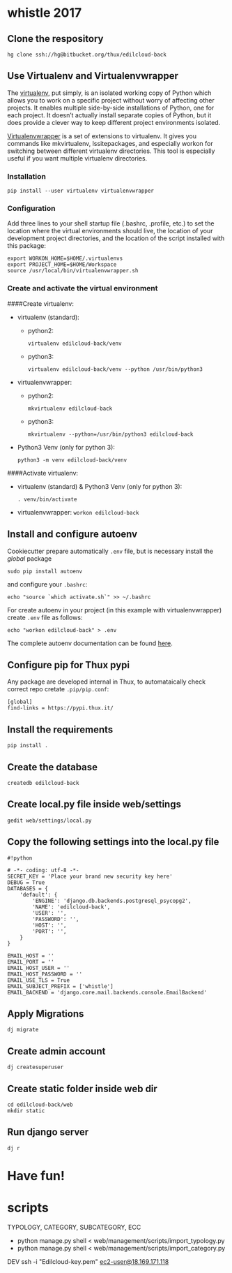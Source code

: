 # whistle 2017

## Clone the respository
```
hg clone ssh://hg@bitbucket.org/thux/edilcloud-back
```

## Use Virtualenv and Virtualenvwrapper

The [virtualenv](https://virtualenv.pypa.io/en/stable/), put simply, is an isolated working copy of Python which
allows you to work on a specific project without worry of affecting other projects. It enables multiple side-by-side installations of Python, one for each project. It doesn’t actually install separate copies of Python, but it does provide a clever way to keep different project environments isolated.

[Virtualenvwrapper](http://virtualenvwrapper.readthedocs.io/en/latest/install.html) is a set of extensions to virtualenv. It gives you commands like mkvirtualenv, lssitepackages, and especially workon for switching between different virtualenv directories. This tool is especially useful if you want multiple virtualenv directories.

### Installation

```
pip install --user virtualenv virtualenvwrapper
```

### Configuration

Add three lines to your shell startup file (.bashrc, .profile, etc.) to set the location where the virtual environments should live, the location of your development project directories, and the location of the script installed with this package:

```
export WORKON_HOME=$HOME/.virtualenvs
export PROJECT_HOME=$HOME/Workspace
source /usr/local/bin/virtualenvwrapper.sh
```

### Create and activate the virtual environment


####Create virtualenv:

 - virtualenv (standard):
	 - python2:

        `virtualenv edilcloud-back/venv`

     - python3:

        `virtualenv edilcloud-back/venv --python /usr/bin/python3`

 - virtualenvwrapper:
    - python2:

        `mkvirtualenv edilcloud-back`

    - python3:

        `mkvirtualenv --python=/usr/bin/python3 edilcloud-back`

 - Python3 Venv (only for python 3):

    `python3 -m venv edilcloud-back/venv`


####Activate virtualenv:

- virtualenv (standard) & Python3 Venv (only for python 3):

    `. venv/bin/activate`

- virtualenvwrapper:
    `workon edilcloud-back`

## Install and configure autoenv

Cookiecutter prepare automatically `.env` file, but is necessary install the *global* package

```
sudo pip install autoenv
```

and configure your `.bashrc`:
```
echo "source `which activate.sh`" >> ~/.bashrc
```
For create autoenv in your project (in this example with virtualenvwrapper) create `.env` file as follows:
```
echo "workon edilcloud-back" > .env
```

The complete autoenv documentation can be found [here](https://github.com/kennethreitz/autoenv).



## Configure pip for Thux pypi

Any package are developed internal in Thux, to automataically check correct repo cretate `.pip/pip.conf`:
```
[global]
find-links = https://pypi.thux.it/
```

## Install the requirements

```
pip install .
```

## Create the database

```
createdb edilcloud-back
```
## Create local.py file inside web/settings

```
gedit web/settings/local.py
```
## Copy the following settings into the local.py file

```
#!python

# -*- coding: utf-8 -*-
SECRET_KEY = 'Place your brand new security key here'
DEBUG = True
DATABASES = {
    'default': {
        'ENGINE': 'django.db.backends.postgresql_psycopg2',
        'NAME': 'edilcloud-back',
        'USER': '',
        'PASSWORD': '',
        'HOST': '',
        'PORT': '',
    }
}

EMAIL_HOST = ''
EMAIL_PORT = ''
EMAIL_HOST_USER = ''
EMAIL_HOST_PASSWORD = ''
EMAIL_USE_TLS = True
EMAIL_SUBJECT_PREFIX = ['whistle']
EMAIL_BACKEND = 'django.core.mail.backends.console.EmailBackend'
```

## Apply Migrations

```
dj migrate
```

## Create admin account

```
dj createsuperuser
```

## Create static folder inside web dir

```
cd edilcloud-back/web
mkdir static

```

## Run django server

```
dj r
```

# Have fun!


# scripts
TYPOLOGY, CATEGORY, SUBCATEGORY, ECC
- python manage.py shell < web/management/scripts/import_typology.py
- python manage.py shell < web/management/scripts/import_category.py

DEV ssh -i "Edilcloud-key.pem" ec2-user@18.169.171.118